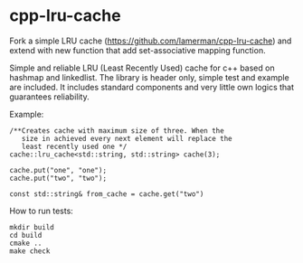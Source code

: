 cpp-lru-cache
=============

Fork a simple LRU cache (https://github.com/lamerman/cpp-lru-cache)
and extend with new function that add set-associative mapping function.




Simple and reliable LRU (Least Recently Used) cache for c++ based on hashmap and linkedlist. The library is header only, simple test and example are included.
It includes standard components and very little own logics that guarantees reliability.

Example:

```
/**Creates cache with maximum size of three. When the 
   size in achieved every next element will replace the 
   least recently used one */
cache::lru_cache<std::string, std::string> cache(3);

cache.put("one", "one");
cache.put("two", "two");

const std::string& from_cache = cache.get("two")

```

How to run tests:

```
mkdir build
cd build
cmake ..
make check
```
